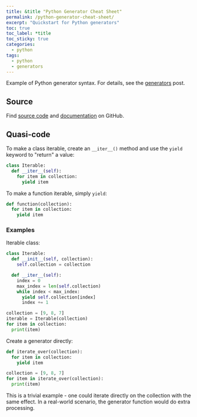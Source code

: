 ```yaml
---
title: &title "Python Generator Cheat Sheet"
permalink: /python-generator-cheat-sheet/
excerpt: "Quickstart for Python generators"
toc: true
toc_label: *title
toc_sticky: true
categories:
  - python
tags:
  - python
  - generators
---
```


Example of Python generator syntax. For details, see the
[generators](/generators-in-python/) post.

## Source

Find [source code]()
and [documentation]() on GitHub.


## Quasi-code

To make a class iterable, create an `__iter__()` method and use the `yield`
keyword to "return" a value:

```python
class Iterable:
  def __iter__(self):
    for item in collection:
      yield item
```

To make a function iterable, simply `yield`:

```python
def function(collection):
  for item in collection:
    yield item
```


### Examples

Iterable class:

```python
class Iterable:
  def __init__(self, collection):
    self.collection = collection

  def __iter__(self):
    index = 0
    max_index = len(self.collection)
    while index < max_index:
      yield self.collection[index]
      index += 1

collection = [9, 8, 7]
iterable = Iterable(collection)
for item in collection:
  print(item)
```

Create a generator directly:

```python
def iterate_over(collection):
  for item in collection:
    yield item

collection = [9, 8, 7]
for item in iterate_over(collection):
  print(item)
```

This is a trivial example - one could iterate directly on the collection with
the same effect. In a real-world scenario, the generator function would do
extra processing.
